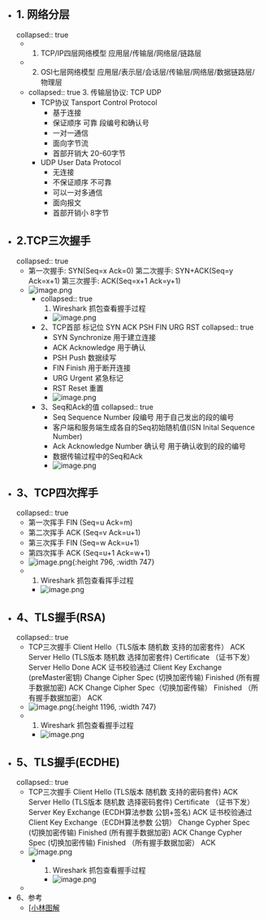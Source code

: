 - ##  1. 网络分层
  collapsed:: true
	- 1. TCP/IP四层网络模型
	  应用层/传输层/网络层/链路层
	- 2. OSI七层网络模型
	  应用层/表示层/会话层/传输层/网络层/数据链路层/物理层
	- collapsed:: true
	  3. 传输层协议: TCP UDP
		- TCP协议 Tansport Control Protocol
			- 基于连接
			- 保证顺序 可靠 段编号和确认号
			- 一对一通信
			- 面向字节流
			- 首部开销大 20-60字节
		- UDP User Data Protocol
			- 无连接
			- 不保证顺序 不可靠
			- 可以一对多通信
			- 面向报文
			- 首部开销小 8字节
- ##  2.TCP三次握手
  collapsed:: true
	- 第一次握手: SYN(Seq=x Ack=0)
	  第二次握手: SYN+ACK(Seq=y Ack=x+1)
	  第三次握手: ACK(Seq=x+1 Ack=y+1)
	- ![image.png](../assets/image_1684305112067_0.png)
		- collapsed:: true
		  1. Wireshark 抓包查看握手过程
			- ![image.png](../assets/image_1684305152816_0.png)
		- 2、TCP首部 标记位 SYN ACK PSH FIN URG RST
		  collapsed:: true
			- SYN Synchronize 用于建立连接
			- ACK Acknowledge 用于确认
			- PSH Push 数据续写
			- FIN Finish 用于断开连接
			- URG Urgent 紧急标记
			- RST Reset 重置
			- ![image.png](../assets/image_1684305187686_0.png)
		- 3、Seq和Ack的值
		  collapsed:: true
			- Seq Sequence Number 段编号 用于自己发出的段的编号
			- 客户端和服务端生成各自的Seq初始随机值(ISN Inital Sequence Number)
			- Ack Acknowledge Number 确认号 用于确认收到的段的编号
			- 数据传输过程中的Seq和Ack
			- ![image.png](../assets/image_1684305338436_0.png)
- ## 3、TCP四次挥手
  collapsed:: true
	- 第一次挥手 FIN (Seq=u Ack=m)
	- 第二次挥手 ACK (Seq=v Ack=u+1)
	- 第三次挥手 FIN (Seq=w Ack=u+1)
	- 第四次挥手 ACK (Seq=u+1 Ack=w+1)
	- ![image.png](../assets/image_1684305375572_0.png){:height 796, :width 747}
	- 1. Wireshark 抓包查看挥手过程
		- ![image.png](../assets/image_1684305399081_0.png)
- ## 4、TLS握手(RSA)
  collapsed:: true
	- TCP三次握手
	  Client Hello（TLS版本 随机数 支持的加密套件）
	  ACK
	  Server Hello (TLS版本 随机数 选择加密套件)
	  Certificate （证书下发）
	  Server Hello Done
	  ACK
	  证书校验通过
	  Client Key Exchange (preMaster密钥)
	  Change Cipher Spec (切换加密传输)
	  Finished (所有握手数据加密)
	  ACK
	  Change Cipher Spec（切换加密传输）
	  Finished （所有握手数据加密）
	  ACK
	- ![image.png](../assets/image_1684305573863_0.png){:height 1196, :width 747}
	- 1. Wireshark 抓包查看握手过程
		- ![image.png](../assets/image_1684305594273_0.png)
- ## 5、TLS握手(ECDHE)
  collapsed:: true
	- TCP三次握手
	  Client Hello (TLS版本 随机数 支持的密码套件)
	  ACK
	  Server Hello (TLS版本 随机数 选择密码套件)
	  Certificate （证书下发）
	  Server Key Exchange (ECDH算法参数 公钥+签名)
	  ACK
	  证书校验通过
	  Client Key Exchange（ECDH算法参数 公钥）
	  Change Cypher Spec (切换加密传输)
	  Finished (所有握手数据加密)
	  ACK
	  Change Cypher Spec (切换加密传输)
	  Finished （所有握手数据加密）
	  ACK
	- ![image.png](../assets/image_1684305619450_0.png)
		- 1. Wireshark 抓包查看握手过程
			- ![image.png](../assets/image_1684305640169_0.png)
	-
- 6、参考
	- [[小林图解]()